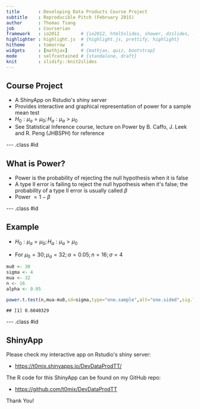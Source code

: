 ```yaml
---
title       : Developing Data Products Course Project 
subtitle    : Reproducible Pitch (February 2015)
author      : Thomas Tsang
job         : Courserian
framework   : io2012        # {io2012, html5slides, shower, dzslides, ...}
highlighter : highlight.js  # {highlight.js, prettify, highlight}
hitheme     : tomorrow      # 
widgets     : [mathjax]     # {mathjax, quiz, bootstrap}
mode        : selfcontained # {standalone, draft}
knit        : slidify::knit2slides
---
```


## Course Project

* A ShinyApp on Rstudio's shiny server
* Provides interactive and graphical representation of power for a sample mean test
* $H_{0}: \mu_{a} = \mu_{0} ; H_{a}: \mu_{a} > \mu_{0}$
* See Statistical Inference course, lecture on Power by B. Caffo, J. Leek and R. Peng (JHBSPH) for reference

--- .class #id 

## What is Power?

* Power is the probability of rejecting the null hypothesis when it is false
* A type II error is failing to reject the null hypothesis
when it's false; the probability of a type II error is usually called $\beta$
* Power $= 1 - \beta$

--- .class #id 

## Example

* $H_{0}: \mu_{a} = \mu_{0} ; H_{a}: \mu_{a} > \mu_{0}$
 
* For $\mu_{0} = 30 ; \mu_{a} = 32 ; \alpha = 0.05 ; n = 16 ; \sigma = 4$


```r
mu0 <- 30
sigma <- 4
mua <- 32
n <- 16
alpha <- 0.05

power.t.test(n,mua-mu0,sd=sigma,type="one.sample",alt="one.sided",sig.level = alpha)$power
```

```
## [1] 0.6040329
```

--- .class #id 

## ShinyApp

Please check my interactive app on Rstudio's shiny server:
* https://t0mix.shinyapps.io/DevDataProdTT/

The R code for this ShinyApp can be found on my GitHub repo:
* https://github.com/t0mix/DevDataProdTT

Thank You!
